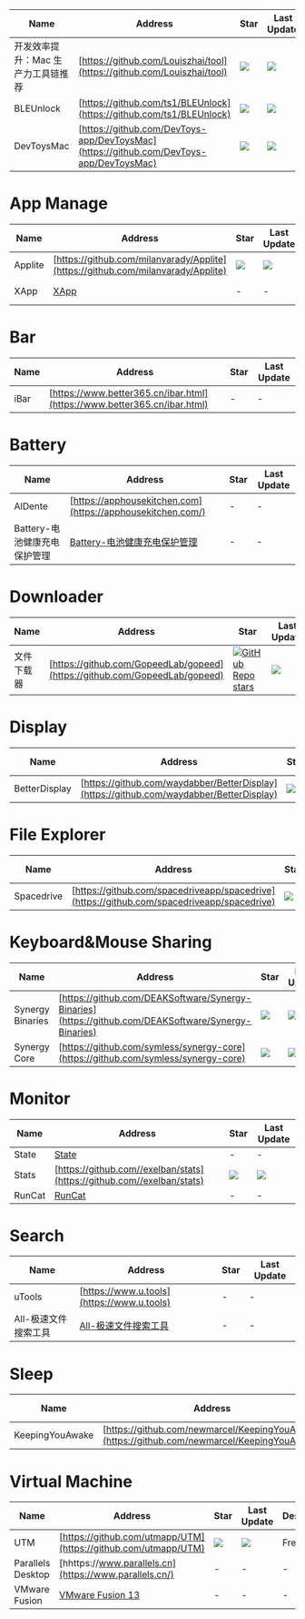 Name| Address | Star| Last Update
-|-|-|-|
开发效率提升：Mac 生产力工具链推荐|[https://github.com/Louiszhai/tool](https://github.com/Louiszhai/tool)|<img src="https://img.shields.io/github/stars/Louiszhai/tool?style=for-the-badge" />|<img src="https://img.shields.io/github/last-commit/Louiszhai/tool?style=for-the-badge" />
BLEUnlock|[https://github.com/ts1/BLEUnlock](https://github.com/ts1/BLEUnlock)|<img src="https://img.shields.io/github/stars/ts1/BLEUnlock?style=for-the-badge" />|<img src="https://img.shields.io/github/last-commit/ts1/BLEUnlock?style=for-the-badge" />
DevToysMac|[https://github.com/DevToys-app/DevToysMac](https://github.com/DevToys-app/DevToysMac)|<img src="https://img.shields.io/github/stars/DevToys-app/DevToysMac?style=for-the-badge" />|<img src="https://img.shields.io/github/last-commit/DevToys-app/DevToysMac?style=for-the-badge" />

# App Manage
Name| Address | Star| Last Update|Desc
-|-|-|-|-|
Applite|[https://github.com/milanvarady/Applite](https://github.com/milanvarady/Applite)|<img src="https://img.shields.io/github/stars/milanvarady/Applite?style=for-the-badge" />|<img src="https://img.shields.io/github/last-commit/milanvarady/Applite?style=for-the-badge" /> |-
XApp|[XApp](https://apps.apple.com/cn/app/xapp-%E5%BA%94%E7%94%A8%E7%A8%8B%E5%BA%8F%E5%AE%8C%E5%85%A8%E5%8D%B8%E8%BD%BD%E6%B8%85%E7%90%86%E4%B8%93%E5%AE%B6/id6473684385?mt=12)|-|-|Uninstall App


# Bar
Name| Address | Star| Last Update
-|-|-|-|
iBar|[https://www.better365.cn/ibar.html](https://www.better365.cn/ibar.html)|-|- 

# Battery
Name| Address | Star| Last Update
-|-|-|-|
AlDente|[https://apphousekitchen.com](https://apphousekitchen.com/)|-|- 
Battery-电池健康充电保护管理|[Battery-电池健康充电保护管理](https://apps.apple.com/cn/app/battery-%E7%94%B5%E6%B1%A0%E5%81%A5%E5%BA%B7%E5%85%85%E7%94%B5%E4%BF%9D%E6%8A%A4%E7%AE%A1%E7%90%86/id6476085628)|-|- 

# Downloader
Name| Address | Star| Last Update| Desc
-|-|-|-|-|
文件下载器|[https://github.com/GopeedLab/gopeed](https://github.com/GopeedLab/gopeed)|[![GitHub Repo stars](https://img.shields.io/github/stars/GopeedLab/gopeed?style=for-the-badge)](https://github.com/GopeedLab/gopeed/stargazers)|<img src="https://img.shields.io/github/last-commit/GopeedLab/gopeed?style=for-the-badge" />|

# Display
Name| Address | Star| Last Update| Desc
-|-|-|-|-|
BetterDisplay|[https://github.com/waydabber/BetterDisplay](https://github.com/waydabber/BetterDisplay)|<img src="https://img.shields.io/github/stars/waydabber/BetterDisplay?style=for-the-badge" />|<img src="https://img.shields.io/github/last-commit/waydabber/BetterDisplay?style=for-the-badge" />|

# File Explorer
Name| Address | Star| Last Update| Desc
-|-|-|-|-|
Spacedrive|[https://github.com/spacedriveapp/spacedrive](https://github.com/spacedriveapp/spacedrive)|<img src="https://img.shields.io/github/stars/spacedriveapp/spacedrive?style=for-the-badge" />|<img src="https://img.shields.io/github/last-commit/spacedriveapp/spacedrive?style=for-the-badge" />

# Keyboard&Mouse Sharing
Name| Address | Star| Last Update
-|-|-|-|
Synergy Binaries|[https://github.com/DEAKSoftware/Synergy-Binaries](https://github.com/DEAKSoftware/Synergy-Binaries)|<img src="https://img.shields.io/github/stars/DEAKSoftware/Synergy-Binaries?style=for-the-badge" />|<img src="https://img.shields.io/github/last-commit/DEAKSoftware/Synergy-Binaries?style=for-the-badge" />
Synergy Core|[https://github.com/symless/synergy-core](https://github.com/symless/synergy-core)|<img src="https://img.shields.io/github/stars/symless/synergy-core?style=for-the-badge" />|<img src="https://img.shields.io/github/last-commit/symless/synergy-core?style=for-the-badge" />

# Monitor
Name| Address | Star| Last Update
-|-|-|-|
State|[State](https://apps.apple.com/cn/app/state-cpu-fan-memory-tem/id1472818562?l=en-GB&mt=12)|-|- 
Stats|[https://github.com//exelban/stats](https://github.com//exelban/stats)|<img src="https://img.shields.io/github/stars/exelban/stats?style=for-the-badge" />|<img src="https://img.shields.io/github/last-commit/exelban/stats?style=for-the-badge" />
RunCat|[RunCat](https://apps.apple.com/us/app/runcat/id1429033973?mt=12)|-|- 

# Search
Name| Address | Star| Last Update
-|-|-|-|
uTools|[https://www.u.tools](https://www.u.tools)|-|- 
All-极速文件搜索工具|[All-极速文件搜索工具](https://apps.apple.com/cn/app/all-%E6%9E%81%E9%80%9F%E6%96%87%E4%BB%B6%E6%90%9C%E7%B4%A2%E5%B7%A5%E5%85%B7/id1618593760)|-|- 

# Sleep
Name| Address | Star| Last Update| Desc
-|-|-|-|-|
KeepingYouAwake|[https://github.com/newmarcel/KeepingYouAwake](https://github.com/newmarcel/KeepingYouAwake)|<img src="https://img.shields.io/github/stars/newmarcel/KeepingYouAwake?style=for-the-badge" />|<img src="https://img.shields.io/github/last-commit/newmarcel/KeepingYouAwake?style=for-the-badge" />|


# Virtual Machine
Name| Address | Star| Last Update| Desc
-|-|-|-|-|
UTM|[https://github.com/utmapp/UTM](https://github.com/utmapp/UTM)|<img src="https://img.shields.io/github/stars/utmapp/UTM?style=for-the-badge" />|<img src="https://img.shields.io/github/last-commit/utmapp/UTM?style=for-the-badge" />| Free
Parallels Desktop|[hhttps://www.parallels.cn](https://www.parallels.cn/)|-|-|-
VMware Fusion|[VMware Fusion 13](https://customerconnect.vmware.com/cn/downloads/info/slug/desktop_end_user_computing/vmware_fusion/13_0)|-|-|-
